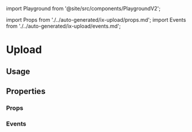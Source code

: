 import Playground from '@site/src/components/PlaygroundV2';

import Props from './../auto-generated/ix-upload/props.md';
import Events from './../auto-generated/ix-upload/events.md';

# Upload

## Usage

<Playground
name="upload" height="8rem"
examplesByName>
</Playground>

## Properties

### Props

<Props />

### Events

<Events />
